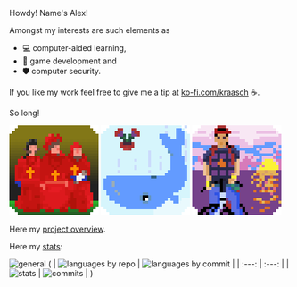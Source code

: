 
Howdy! Name's Alex!

Amongst my interests are such elements as 

 - 💻 computer-aided learning,
 - 🎲 game development and
 - 🛡️ computer security.

If you like my work feel free to give me a tip at [ko-fi.com/kraasch](https://ko-fi.com/kraasch) ☕.

So long!

<!--
[![NobodyExpects](./data/spanish-inq_v00.gif)](https://www.youtube.com/watch?v=D5Df191WJ3o)
[![FourtyTwo](./data/whale+petunia_v00.gif)](https://www.youtube.com/watch?v=THSY7-CxKnQ)
[![Kintaro](./data/kintaro_v00.gif)](https://www.youtube.com/watch?v=wPXk_rcrUjY)
-->

![NobodyExpects](./data/spanish-inq_v00.gif)
![FourtyTwo](./data/whale+petunia_v00.gif)
![Kintaro](./data/kintaro_v00.gif)

Here my [project overview](./info/overview.md).

Here my [stats](https://github-profile-summary-cards.vercel.app/demo.html):

<img src="http://github-profile-summary-cards.vercel.app/api/cards/profile-details?username=kraasch&theme=aura" alt="general" width="600"/>
( | <img src="http://github-profile-summary-cards.vercel.app/api/cards/repos-per-language?username=kraasch&theme=aura" alt="languages by repo" width="300"/> | <img src="http://github-profile-summary-cards.vercel.app/api/cards/most-commit-language?username=kraasch&theme=aura" alt="languages by commit" width="300"/> |
  | :---:                                                                                                                           | :---:                                                                                                                                                   |
  | <img src="http://github-profile-summary-cards.vercel.app/api/cards/stats?username=kraasch&theme=aura" alt="stats" width="300"/> | <img src="http://github-profile-summary-cards.vercel.app/api/cards/productive-time?username=kraasch&theme=aura&utcOffset=8" alt="commits" width="300"/> |
  )
